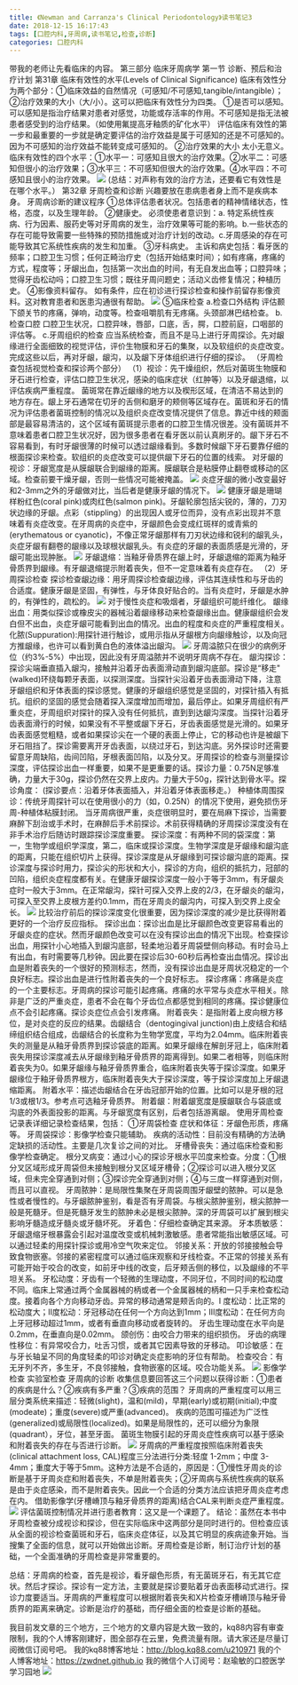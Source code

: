 ```yaml
---
title: 《Newman and Carranza's Clinical Periodontology》读书笔记3
date: 2018-12-15 16:17:43
tags: [口腔内科,牙周病,读书笔记,检查,诊断]
categories: 口腔内科
---
```

带我的老师让先看临床的内容。
第三部分 临床牙周病学
第一节 诊断、预后和治疗计划
第31章 临床有效性的水平(Levels of Clinical Significance)
临床有效性分为两个部分：①临床效益的自然情况（可感知/不可感知,tangible/intangible）；②治疗效果的大小（大/小）。这可以把临床有效性分为四类。
①是否可以感知。
可以感知是指治疗结果对患者对感觉，功能或存活率的作用。不可感知是指无法被患者感受到的治疗结果。（如使用氟提高牙釉质的矿化水平）
评估临床有效性的第一步和最重要的一步就是确定要评估的治疗效益是属于可感知的还是不可感知的。因为不可感知的治疗效益不能转变成可感知的。
②治疗效果的大小
太小无意义。
临床有效性的四个水平：①水平一：可感知且很大的治疗效果。②水平二：可感知但很小的治疗效果；③水平三：不可感知但很大的治疗效果。④水平四：不可感知且很小的治疗效果。
![](https://zymblog-1258069789.cos.ap-chengdu.myqcloud.com/blog0061-lcyzbxbj03/01.jpg)
(总结：对声称有效的治疗方法，还要看它有效性是在哪个水平。）
第32章 牙周检查和诊断
兴趣要放在患病患者身上而不是疾病本身。
牙周病诊断的建议程序
①总体评估患者状况。包括患者的精神情绪状态，性格，态度，以及生理年龄。
②健康史。
必须使患者意识到：a. 特定系统性疾病、行为因素、服药史等对牙周病的发生，治疗效果等可能的影响。b.一些状态的存在可能导致需要一些特殊的预防措施或对治疗计划的改动。c.牙周感染的存在可能导致其它系统性疾病的发生和加重。
③牙科病史。
主诉和病史包括：看牙医的频率；口腔卫生习惯；任何正畸治疗史（包括开始结束时间）；如有疼痛，疼痛的方式，程度等；牙龈出血，包括第一次出血的时间，有无自发出血等；口腔异味；觉得牙齿松动吗；口腔卫生习惯；既往牙周问题史；活动义齿修复情况；种植历史。
④影像资料留存。
如有条件，应在初诊进行探诊检查和操作前留存影像资料。这对教育患者和医患沟通很有帮助。
![](https://zymblog-1258069789.cos.ap-chengdu.myqcloud.com/blog0061-lcyzbxbj03/02.jpg)
⑤临床检查
a.检查口外结构
评估颞下颌关节的疼痛，弹响，动度等。检查咀嚼肌有无疼痛。头颈部淋巴结检查。
b.检查口腔
口腔卫生状况，口腔异味，唇部，口底，舌，腭，口腔前庭，口咽部的评估等。
c.牙周组织的检查
应当系统检查，而且不是马上进行牙周探诊。先对龈缘进行全面细致的视觉评估，评价生物膜和牙石的集聚，以及软组织的炎症改变。完成这些以后，再对牙龈，龈沟，以及龈下牙体组织进行仔细的探诊。
（牙周检查包括视觉检查和探诊两个部分）
（1）视诊：先干燥组织，然后对菌斑生物膜和牙石进行检查，评估口腔卫生状况，感染的临床症状（红肿等）以及牙龈退缩，以评估疾病严重程度。
菌斑常在靠近龈缘的地方以及楔形区域，在清洁不易达到的地方存在。龈上牙石通常在切牙的舌侧和磨牙的颊侧等区域存在。菌斑和牙石的情况为评估患者菌斑控制的情况以及组织炎症改变情况提供了信息。靠近中线的颊面部是最容易清洁的，这个区域有菌斑提示患者的口腔卫生情况很差。没有菌斑并不意味着患者口腔卫生状况好，因为很多患者在看牙医以前认真刷牙的。龈下牙石不容易看到，有时牙龈很薄的时候可以透过龈缘看到。多数时候龈下牙石要靠仔细的根面探诊来检查。软组织的炎症改变可以提供龈下牙石的位置的线索。
对牙龈的视诊：牙龈宽度是从膜龈联合到龈缘的距离。膜龈联合是粘膜停止翻卷或移动的区域。检查前要干燥牙龈，否则一些情况可能被掩盖。
![](https://zymblog-1258069789.cos.ap-chengdu.myqcloud.com/blog0061-lcyzbxbj03/03.jpg)
炎症牙龈的微小改变最好和2-3mm之外的牙龈做对比，当后者是健康牙龈的情况下。
![](https://zymblog-1258069789.cos.ap-chengdu.myqcloud.com/blog0061-lcyzbxbj03/04.jpg)
健康牙龈是珊瑚样粉红色(coral pink)或肉红色(salmon pink)。牙龈轮廓包括尖锐的，薄的，刀刃状边缘的牙龈。点彩（stippling）的出现因人或牙位而异，没有点彩出现并不意味着有炎症改变。在牙周病的炎症中，牙龈颜色会变成红斑样的或青紫的(erythematous or cyanotic)，不像正常牙龈那样有刀刃状边缘和锐利的龈乳头，炎症牙龈有翻卷的龈缘以及球根状龈乳头。有炎症的牙龈的表面质感是光滑的，牙龈可能出现肿胀。
![](https://zymblog-1258069789.cos.ap-chengdu.myqcloud.com/blog0061-lcyzbxbj03/05.jpg)
牙龈退缩：当釉牙骨质界在龈上时，牙龈退缩的距离为釉牙骨质界到龈缘。有牙龈退缩提示附着丧失，但不一定意味着有炎症存在。
（2）牙周探诊检查
探诊检查龈边缘：用牙周探诊检查龈边缘，评估其连续性和与牙齿的合适度。健康牙龈是坚固，有弹性，与牙体良好贴合的。当有炎症时，牙龈是水肿的，有弹性的，疏松的。
![](https://zymblog-1258069789.cos.ap-chengdu.myqcloud.com/blog0061-lcyzbxbj03/06.jpg)
对于慢性炎症和吸烟者，牙龈组织可能纤维化。
龈缘出血：用类似探诊或橡皮尖的器械沿着龈缘移动来检查龈缘出血。健康龈组织会发白但不出血，炎症牙龈可能看到出血的情况。出血的程度和炎症的严重程度相关。
化脓(Suppuration):用探针进行触诊，或用示指从牙龈根方向龈缘触诊，以及向冠方推龈缘，也许可以看到黄白色的液体溢出龈沟。
![](https://zymblog-1258069789.cos.ap-chengdu.myqcloud.com/blog0061-lcyzbxbj03/07.jpg)
牙周溢脓只在很少的病例牙位（约3%-5%）中出现，因此没有牙周溢脓并不说明牙周病不存在。
龈沟探诊：探诊尖端垂直插入龈沟，接触并沿着牙齿表面滑动直到龈沟底部。探诊是“移走"(walked)环绕每颗牙表面，以探测深度。当探针尖沿着牙齿表面滑动下降，注意牙龈组织和牙体表面的探诊感觉。健康的牙龈组织感觉是坚固的，对探针插入有抵抗。组织的坚固的感觉会随着探入深度增加而增加，最后停止。如果牙周组织有严重炎症，牙周组织对探针的探入没有任何抵抗，直到到达龈沟深度。当探针沿着牙齿表面滑行的时候，如果没有不平整或龈下牙石，牙齿表面感觉是光滑的。如果牙齿表面感觉粗糙，或者如果探诊尖在一个硬的表面上停止，它的移动也许是被龈下牙石阻挡了。探诊需要离开牙齿表面，以绕过牙石，到达沟底。另外探诊时还需要留意牙周缺陷，齿间凹陷，牙根表面凹陷，以及分叉。牙周探诊的检查与测量探诊深度，评估探诊出血一样重要，如果不是更重要的话。探诊力量：0.75N足够准确，力量大于30g，探诊仍然在交界上皮内。力量大于50g，探针达到骨水平。探诊角度：
(探诊要点：沿着牙体表面插入，并沿着牙体表面移走。）
种植体周围探诊：传统牙周探针可以在使用很小的力（如，0.25N）的情况下使用，避免损伤牙周-种植体粘膜封闭。
当牙周病很严重，炎症很明显时，要在局麻下探诊，当需要麻醉下刮治或手术时，在麻醉后手术前探诊。术前获得精确的牙周探诊深度没有在非手术治疗后随访时跟踪探诊深度重要。
探诊深度：有两种不同的袋深度：第一，生物学或组织学深度，第二，临床或探诊深度。生物学深度是牙龈缘和龈沟底的距离，只能在组织切片上获得。探诊深度是从牙龈缘到可探诊龈沟底的距离。探诊深度与探诊时用力，探诊尖的形状和大小，探诊的方向，组织的抵抗力，冠部的凹陷，组织炎症程度都有关。在健康牙龈探诊深度一般小于等于3mm，有牙龈炎症时一般大于3mm。在正常龈沟，探针可探入交界上皮的2/3，在牙龈炎的龈沟，可探入至交界上皮根方差约0.1mm，而在牙周炎的龈沟内，可探入到交界上皮全长。
![](https://zymblog-1258069789.cos.ap-chengdu.myqcloud.com/blog0061-lcyzbxbj03/08.jpg)
比较治疗前后的探诊深度变化很重要，因为探诊深度的减少是比获得附着更好的一个治疗反应指标。
探诊出血：探诊出血是比牙龈颜色改变更容易看出的牙龈炎症的症状。然而牙龈颜色改变可以在没有探诊出血的情况下出现。检查探诊出血，用探针小心地插入到龈沟底部，轻柔地沿着牙周袋壁侧向移动。有时会马上有出血，有时需要等几秒钟。因此要在探诊后30-60秒后再检查出血情况。探诊出血是附着丧失的一个很好的预测标志，然而，没有探诊出血是牙周状况稳定的一个良好标志。探诊出血是进行性附着丧失的一个良好标志。
探诊疼痛：疼痛是炎症的一个主要标志。牙周病的探诊可能引起疼痛。疼痛的水平常与炎症水平相关。除非是广泛的严重炎症，患者不会在每个牙齿位点都感觉到相同的疼痛。探诊健康位点不会引起疼痛。探诊炎症位点会引发疼痛。
附着丧失：是指附着上皮向根方移位，是对炎症的反应的结果。齿龈结合（dentogingival junction)由上皮结合和结缔组织结合组成，齿龈结合的长度称为生物学宽度，平均为2.04mm。临床附着丧失的测量是从釉牙骨质界到探诊袋底的距离。如果牙龈缘在解剖牙冠上，临床附着丧失用探诊深度减去从牙龈缘到釉牙骨质界的距离得到。如果二者相等，则临床附着丧失为0。如果牙龈缘与釉牙骨质界重合，临床附着丧失等于探诊深度。如果牙龈缘位于釉牙骨质界根方，临床附着丧失大于探诊深度，等于探诊深度加上牙龈退缩距离。
附着水平：描述齿龈结合在牙齿冠部开始的位置。比如可以是牙根的冠1/3或根1/3。参考点可选釉牙骨质界。
附着龈：附着龈宽度是膜龈联合与袋底或沟底的外表面投影的距离。与牙龈宽度有区别，后者包括游离龈。
使用牙周检查记录表详细记录检查结果，包括：
①牙周袋检查
症状和体征：牙龈色形质，疼痛等。
牙周袋探诊：影像学检查只能辅助。
疾病的活动性：目前没有精确的方法确定缺损的活动性。主要是几次复诊之间的对比。
牙槽骨丧失：通过临床检查和影像学检查确定。
根分叉病变：通过小心的探诊牙根水平凹度来检查。分度：①根分叉区域形成牙周袋但未接触到根分叉区域牙槽骨；②探诊可以进入根分叉区域，但未完全穿通到对侧；③探诊完全穿通到对侧；④与三度一样穿通到对侧，而且可以直视。
牙周脓肿：是局限性集聚在牙周袋周围牙龈壁的脓肿。可以是急性或者慢性的。与牙龈脓肿鉴别，看是否有牙周袋。与根尖脓肿鉴别，根尖脓肿一般是死髓牙。但是死髓牙发生的脓肿未必是根尖脓肿。深的牙周袋可以扩展到根尖影响牙髓造成牙髓炎或牙髓坏死。
牙着色：仔细检查确定其来源。
牙本质敏感：牙龈退缩牙根暴露会引起对温度改变或机械刺激敏感。患者常能指出敏感区域。可以通过轻柔的用探针探诊或用冷空气吹来定位。
邻接关系：开放的邻接接触会导致食物嵌塞。邻接的紧密程度可以通过临床观察和牙线检查。不正常的邻接关系有可能开始于咬合的改变，如前牙中线的改变，后牙颊舌侧的移位，以及龈缘的不平坦关系。
牙松动度：牙齿有一个轻微的生理动度，不同牙位，不同时间的松动度不同。临床上常通过两个金属器械的柄或者一个金属器械的柄和一只手来检查松动度。接着向各个方向移动牙齿。异常的移动通常是颊舌向的。Ⅰ 度松动：比正常的松动度大；Ⅱ度松动：牙冠移动在任何一个方向达到1mm；Ⅲ度松动：在任何方向上牙冠移动超过1mm，或者有垂直向移动或者旋转的。
牙齿生理动度在水平向是0.2mm，在垂直向是0.02mm。
颌创伤：由咬合力带来的组织损伤。
牙齿的病理性移位：有异常咬合力，吐舌习惯，或者其它因素导致的牙移动。
叩诊敏感：在与牙长轴呈不同的角度轻柔的叩诊对确定炎症影响的牙位有帮助。
检查咬合：有无牙列不齐，多生牙，不良邻接触，食物嵌塞的区域。咬合功能关系。
![](https://zymblog-1258069789.cos.ap-chengdu.myqcloud.com/blog0061-lcyzbxbj03/09.jpg)
影像学检查
实验室检查
牙周病的诊断
收集信息要回答这三个问题以获得诊断：①患者的疾病是什么？②疾病有多严重？③疾病的范围？
牙周病的严重程度可以用三层分类系统来描述：轻微(slight)，温和(mild)，早期(early)或初期(initial);中度(modeate)；重度(severe)或严重(advanced)。
疾病的范围可描述为广泛性(generalized)或局限性(localized)。如果是局限性的，还可以细分为象限(quadrant），牙位，甚至牙面。
菌斑生物膜引起的牙周炎症性疾病可以基于感染和附着丧失的存在与否进行诊断。
![](https://zymblog-1258069789.cos.ap-chengdu.myqcloud.com/blog0061-lcyzbxbj03/10.jpg)
牙周病的严重程度按照临床附着丧失(clinical attachment loss, CAL)程度三分法进行分类:轻度 1-2mm；中度 3-4mm；重度大于等于5mm。这种方法是不合适的，原因是：①慢性牙周炎的诊断是基于牙周炎症和附着丧失，不单是附着丧失；②牙周病与系统性疾病的联系是由于炎症感染，而不是附着丧失。因此一个合适的分类方法应该把牙周炎症考虑在内。
借助影像学(牙槽嵴顶与釉牙骨质界的距离)结合CAL来判断炎症严重程度。
![](https://zymblog-1258069789.cos.ap-chengdu.myqcloud.com/blog0061-lcyzbxbj03/11.jpg)
评估菌斑控制情况并进行患者教育：这又是一个课题了。
结论：虽然在本书中牙周检查被分成视诊和探诊，但在实际临床中这两部分是同时进行的。但检查应该从全面的视诊检查菌斑和牙石，临床炎症体征，以及其它明显的疾病迹象开始。当搜集了全面的信息，就可以开始做出诊断。牙周检查是诊断，制订治疗计划的基础，一个全面准确的牙周检查是非常重要的。

总结：牙周病的检查，首先是视诊，看牙龈色形质，有无菌斑牙石，有无其它症状。然后才探诊。探诊有一定方法，主要就是探诊要贴着牙齿表面移动式进行。探诊力度要适当。牙周病的严重程度可以根据附着丧失和X片检查牙槽嵴顶与釉牙骨质界的距离来确定。诊断是治疗的基础，而仔细全面的检查是诊断的基础。

我目前发文章的三个地方，三个地方的文章内容是大致一致的，kq88内容有审查限制，我的个人博客刚建好，图全部存在云里，免费流量有限。请大家还是尽量订阅微信订阅号吧。
我的kq88博客地址：http://blog.kq88.com/u210971
我的个人博客地址：https://zwdnet.github.io
我的微信个人订阅号：赵瑜敏的口腔医学学习园地
![](https://zymblog-1258069789.cos.ap-chengdu.myqcloud.com/other/wx.jpg)